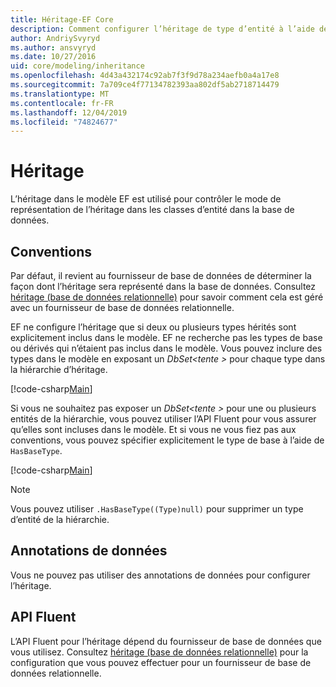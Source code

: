 ```yaml
---
title: Héritage-EF Core
description: Comment configurer l’héritage de type d’entité à l’aide de Entity Framework Core
author: AndriySvyryd
ms.author: ansvyryd
ms.date: 10/27/2016
uid: core/modeling/inheritance
ms.openlocfilehash: 4d43a432174c92ab7f3f9d78a234aefb0a4a17e8
ms.sourcegitcommit: 7a709ce4f77134782393aa802df5ab2718714479
ms.translationtype: MT
ms.contentlocale: fr-FR
ms.lasthandoff: 12/04/2019
ms.locfileid: "74824677"
---
```

# <a name="inheritance"></a>Héritage

L’héritage dans le modèle EF est utilisé pour contrôler le mode de représentation de l’héritage dans les classes d’entité dans la base de données.

## <a name="conventions"></a>Conventions

Par défaut, il revient au fournisseur de base de données de déterminer la façon dont l’héritage sera représenté dans la base de données. Consultez [héritage (base de données relationnelle)](relational/inheritance.md) pour savoir comment cela est géré avec un fournisseur de base de données relationnelle.

EF ne configure l’héritage que si deux ou plusieurs types hérités sont explicitement inclus dans le modèle. EF ne recherche pas les types de base ou dérivés qui n’étaient pas inclus dans le modèle. Vous pouvez inclure des types dans le modèle en exposant un *DbSet\<tente >* pour chaque type dans la hiérarchie d’héritage.

[!code-csharp[Main](../../../samples/core/Modeling/Conventions/InheritanceDbSets.cs?highlight=3-4&name=Model)]

Si vous ne souhaitez pas exposer un *DbSet\<tente >* pour une ou plusieurs entités de la hiérarchie, vous pouvez utiliser l’API Fluent pour vous assurer qu’elles sont incluses dans le modèle.
Et si vous ne vous fiez pas aux conventions, vous pouvez spécifier explicitement le type de base à l’aide de `HasBaseType`.

[!code-csharp[Main](../../../samples/core/Modeling/Conventions/InheritanceModelBuilder.cs?highlight=7&name=Context)]

> [!NOTE]
> Vous pouvez utiliser `.HasBaseType((Type)null)` pour supprimer un type d’entité de la hiérarchie.

## <a name="data-annotations"></a>Annotations de données

Vous ne pouvez pas utiliser des annotations de données pour configurer l’héritage.

## <a name="fluent-api"></a>API Fluent

L’API Fluent pour l’héritage dépend du fournisseur de base de données que vous utilisez. Consultez [héritage (base de données relationnelle)](relational/inheritance.md) pour la configuration que vous pouvez effectuer pour un fournisseur de base de données relationnelle.
